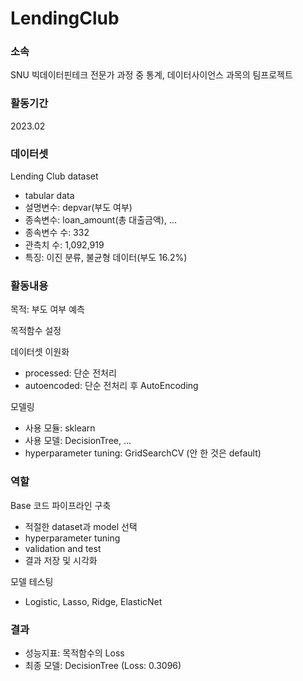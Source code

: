 # LendingClub
### 소속
SNU 빅데이터핀테크  전문가 과정 중 통계, 데이터사이언스 과목의 팀프로젝트

### 활동기간
2023.02

### 데이터셋
Lending Club dataset
- tabular data
- 설명변수: depvar(부도 여부)
- 종속변수: loan_amount(총 대출금액), ...
- 종속변수 수: 332
- 관측치 수: 1,092,919
- 특징: 이진 분류, 불균형 데이터(부도 16.2%)

### 활동내용
목적: 부도 여부 예측

목적함수 설정

데이터셋 이원화
- processed: 단순 전처리
- autoencoded: 단순 전처리 후 AutoEncoding

모델링 
- 사용 모듈: sklearn
- 사용 모델: DecisionTree, ...
- hyperparameter tuning: GridSearchCV (안 한 것은 default)

### 역할
Base 코드 파이프라인 구축
- 적절한 dataset과 model 선택
- hyperparameter tuning
- validation and test
- 결과 저장 및 시각화

모델 테스팅
- Logistic, Lasso, Ridge, ElasticNet

### 결과
- 성능지표: 목적함수의 Loss
- 최종 모델: DecisionTree (Loss: 0.3096)
